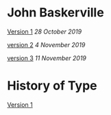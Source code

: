 # John Baskerville

[Version 1](https://cupples98.github.io/john_baskerville/john_baskerville1.html)
*28 October 2019*

[version 2](https://cupples98.github.io/john_baskerville/baskerville.html)
*4 November 2019*

[version 3](https://cupples98.github.io/baskerville-two/baskerville-3.html)
*11 November 2019*

# History of Type

[Version 1](https://cupples98.github.io/john_baskerville/)
